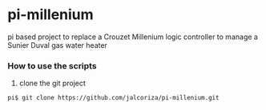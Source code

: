 # pi-millenium
pi based project to replace a Crouzet Millenium logic controller to manage a Sunier Duval gas water heater

### How to use the scripts
1. clone the git project
```
pi$ git clone https://github.com/jalcoriza/pi-millenium.git
```

